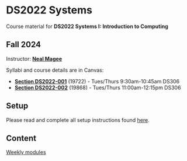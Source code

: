 # DS2022 Systems

Course material for **DS2022 Systems I: Introduction to Computing**

## Fall 2024

Instructor: [**Neal Magee**](https://nmagee.github.io/)

Syllabi and course details are in Canvas:

- [**Section DS2022-001**](https://canvas.its.virginia.edu/) (19722) - Tues/Thurs 9:30am-10:45am DS306
- [**Section DS2022-002**](https://canvas.its.virginia.edu/) (19868) - Tues/Thurs 11:00am-12:15pm DS306

## Setup

Please read and complete all setup instructions found [here](SETUP.md).

## Content

[Weekly modules](CONTENT.md)

